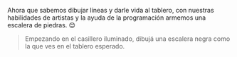<gs-toolbox toolbox-url="https://raw.githubusercontent.com/MumukiProject/mumuki-guia-gobstones-practica-primeros-programas-kids/master/assets/toolbox_1553281025747.xml"></gs-toolbox>

Ahora que sabemos dibujar líneas y darle vida al tablero, con nuestras habilidades de artistas y la ayuda de la programación armemos una escalera de piedras. :blush: 

> Empezando en el casillero iluminado, dibujá una escalera negra como la que ves en el tablero esperado.